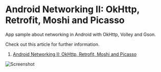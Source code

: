 # Android Networking II: OkHttp, Retrofit, Moshi and Picasso

App sample about networking in Android with OkHttp, Volley and Gson.

Check out this article for further information.

1. [Android Networking II: OkHttp, Retrofit, Moshi and Picasso](xxxxxxxx)

![Screenshot](https://dl.dropboxusercontent.com/u/83259317/Images/Android%20Networking%20II.png)
